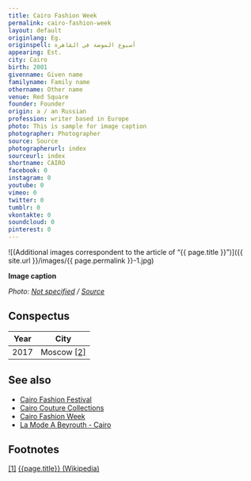 ```yaml
---
title: Cairo Fashion Week
permalink: cairo-fashion-week
layout: default
originlang: Eg.
originspell: أسبوع الموضة في القاهرة
appearing: Est.
city: Cairo
birth: 2001
givenname: Given name
familyname: Family name
othername: Other name
venue: Red Square
founder: Founder
origin: a / an Russian
profession: writer based in Europe
photo: This is sample for image caption
photographer: Photographer
source: Source
photographerurl: index
sourceurl: index
shortname: CAIRO
facebook: 0
instagram: 0
youtube: 0
vimeo: 0
twitter: 0
tumblr: 0
vkontakte: 0
soundcloud: 0
pinterest: 0
---
```



![(Additional images correspondent to the article of “{{ page.title }}”)]({{ site.url }}/images/{{ page.permalink }}-1.jpg)

**Image caption**

*Photo: [Not specified](index) / [Source](index)*

## Сonspectus

|Year|City|
|-|-|
|2017|Moscow <span id="a2">[\[2\]](#f2)</span>|

## See also

+ [Cairo Fashion Festival](cairo-fashion-festival)
+ [Cairo Couture Collections](cairo-couture-collections)
+ [Cairo Fashion Week](cairo-fashion-week)
+ [La Mode A Beyrouth - Cairo](mode-a-beyrouth-cairo-la)

## Footnotes

[[1]](#a1) <span id="f1"></span> [{{page.title}} (Wikipedia)](index)
